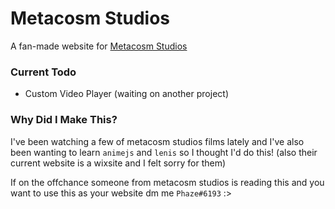 # Metacosm Studios

A fan-made website for [Metacosm Studios](https://www.youtube.com/@MetacosmStudios)

### Current Todo

- Custom Video Player (waiting on another project)

### Why Did I Make This?

I've been watching a few of metacosm studios films lately and I've also been wanting to learn `animejs` and `lenis` so I thought I'd do this! (also their current website is a wixsite and I felt sorry for them)

If on the offchance someone from metacosm studios is reading this and you want to use this as your website dm me `Phaze#6193` :>

